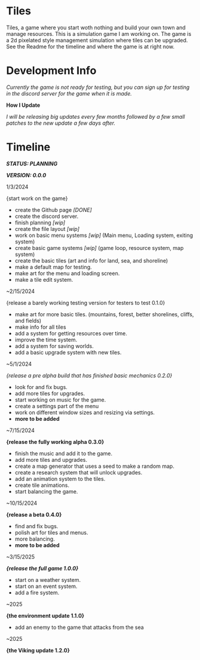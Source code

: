 # Tiles

Tiles, a game where you start woth nothing and build your own town and manage resources. This is a simulation game I am working on. The game is a 2d pixelated style management simulation where tiles can be upgraded. See the Readme for the timeline and where the game is at right now.

# Development Info

*Currently the game is not ready for testing, but you can sign up for testing in the discord server for the game when it is made.*

**How I Update**

*I will be releasing big updates every few months followed by a few small patches to the new update a few days after.*



# Timeline

***STATUS: PLANNING***

***VERSION: 0.0.0***

1/3/2024

{start work on the game}

- create the Github page *[DONE]*
- create the discord server.
- finish planning *[wip]*
- create the file layout *[wip]*
- work on basic menu systems *[wip]*
  (Main menu, Loading system, exiting system)
- create basic game systems *[wip]*
  (game loop, resource system, map system)
- create the basic tiles
  (art and info for land, sea, and shoreline)
- make a default map for testing.
- make art for the menu and loading screen.
- make a tile edit system.

~2/15/2024

{release a barely working testing version for testers to test 0.1.0}

- make art for more basic tiles.
  (mountains, forest, better shorelines, cliffs, and fields)
- make info for all tiles
- add a system for getting resources over time.
- improve the time system.
- add a system for saving worlds.
- add a basic upgrade system with new tiles.

~5/1/2024

*{release a pre alpha build that has finished basic mechanics 0.2.0}*

- look for and fix bugs.
- add more tiles for upgrades.
- start working on music for the game.
- create a settings part of the menu
- work on different window sizes and resizing via settings.
- **more to be added**

~7/15/2024

**{release the fully working alpha 0.3.0}**

- finish the music and add it to the game.
- add more tiles and upgrades.
- create a map generator that uses a seed to make a random map.
- create a research system that will unlock upgrades.
- add an animation system to the tiles.
- create tile animations.
- start balancing the game. 

~10/15/2024

**{release a beta 0.4.0}**

- find and fix bugs.
- polish art for tiles and menus.
- more balancing.
- **more to be added**

~3/15/2025

***{release the full game 1.0.0}***

- start on a weather system.
- start on an event system.
- add a fire system.

~2025

**{the environment update 1.1.0}**

- add an enemy to the game that attacks from the sea

~2025

**{the Viking update 1.2.0}**
